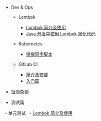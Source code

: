 - Dev & Ops

  - Lombok
  
    - [Lombok 简介及使用](lombok/lombok-1.md)
    - [Java 开发中使用 Lombok 简化代码](lombok/lombok-2.md)

  - Kubernetes 
    
    - [镜像同步脚本](kubernetes/sync-scripts.md)

  - GitLab CI
  
    - [简介及安装](gitlab-ci/gitlab-ci-1.md)
    - [入门篇](gitlab-ci/gitlab-ci-2.md)
    
- 扯淡杂谈

- 测试篇

  - 单元测试
  
    - [Lombok 简介及使用](lombok/lombok-1.md)
